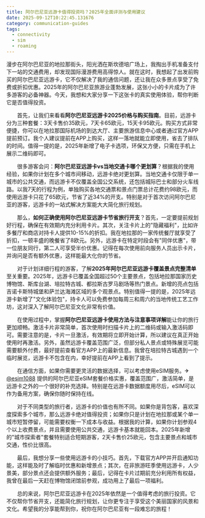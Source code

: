 ```yaml
---
title: 阿尔巴尼亚远游卡值得投资吗？2025年全面评测与使用建议
date: 2025-09-12T10:22:45.131676
category: communication-guides
tags:
  - connectivity
  - sim
  - roaming
---
```


漫步在阿尔巴尼亚的地拉那街头，阳光洒在斯坎德培广场上，我掏出手机准备支付下一站的交通费用，却发现国际漫游费用高得惊人。就在这时，我想起了出发前购买的阿尔巴尼亚远游卡，它不仅解决了我的通信问题，还让我在众多景点享受了免费或折扣优惠。2025年的阿尔巴尼亚旅游业蓬勃发展，这张小小的卡片成为了许多游客的必备神器。今天，我想和大家分享一下这张卡的真实使用体验，帮你判断它是否值得投资。

　　首先，让我们来看看**阿尔巴尼亚远游卡2025价格与购买指南**。目前，远游卡分为三种套餐：3天卡售价35欧元，7天卡65欧元，15天卡95欧元。购买方式非常便捷，你可以在地拉那国际机场的到达大厅、主要旅游信息中心或者通过官方APP提前预订。我个人建议提前在APP上购买，这样一落地就能立即使用，省去了排队的时间。值得一提的是，2025年新增了电子卡选项，环保又方便，只需在手机上展示二维码即可。

　　很多游客会问：**阿尔巴尼亚远游卡vs当地交通卡哪个更划算**？根据我的使用经验，如果你计划在多个城市间移动，远游卡绝对更划算。当地交通卡仅限于单一城市的公共交通，而远游卡不仅覆盖全国公交系统，还包括城际巴士和部分火车线路。以我7天的行程为例，单独购买各地交通票和景点门票总计花费约98欧元，而使用远游卡只花了65欧元，节省了近34%的开支。特别是对于首次访问阿尔巴尼亚的游客，远游卡的一站式解决方案能大大简化旅行规划。

　　那么，**如何正确使用阿尔巴尼亚远游卡节省旅行开支**？首先，一定要提前规划好行程，确保在有效期内充分利用卡片。其次，关注卡片上的"隐藏福利"，比如许多餐厅和商店对持卡人提供10-15%的折扣。我在地拉那的一家传统餐厅就享受了折扣，一顿丰盛的晚餐省了8欧元。另外，远游卡在特定时段会有"同伴优惠"，带一位朋友同行，第二人可享受半价优惠。记得在每次使用前向服务人员出示卡片，并询问是否有额外优惠，这样能最大化你的节省。

　　对于计划详细行程的游客，了解**2025年阿尔巴尼亚远游卡覆盖景点完整清单**至关重要。2025年，远游卡已覆盖全国超过50个主要景点，包括地拉那国家历史博物馆、斯库台湖、培拉特古城、都拉斯古罗马剧场等热门景点。新增的亮点包括吉诺卡斯特城堡和萨兰达海滩区域的多个观景点。特别值得一提的是，2025年远游卡新增了"文化体验包"，持卡人可以免费参加每周三和周六的当地传统工艺工作坊，这对深入了解阿尔巴尼亚文化非常有价值。

　　在使用过程中，掌握**阿尔巴尼亚远游卡使用方法与注意事项详解**能让你的旅行更加顺畅。激活卡片非常简单，首次使用时扫描卡片上的二维码或输入激活码即可。需要注意的是，卡片一旦激活，有效期将立即开始计算，所以建议在真正开始使用时再激活。另外，虽然远游卡覆盖范围广泛，但部分私人景点或特殊展览可能需要额外付费，最好提前查看官方APP上的最新信息。我曾在培拉特古城遇到一个临时展览，远游卡不包含在内，幸好提前在APP上看到了提示。

　　在通信方面，如果你需要更灵活的数据选择，可以考虑使用eSIM服务。✈[@esim1088](https://t.me/s/esim1088) 提供的阿尔巴尼亚eSIM套餐价格实惠，覆盖范围广，激活简单，是远游卡之外的一个很好的补充选择。特别是在远游卡数据额度用尽后，eSIM可以作为备用方案，确保你随时保持在线。

　　对于不同类型的旅行者，远游卡的价值也有所不同。如果你是背包客，喜欢深度探索多个城市，那么远游卡绝对值得投资；如果你只是计划在地拉那或某个单一城市短暂停留，可能需要权衡一下成本与收益。根据我的计算，如果你计划参观4个以上收费景点，并且需要使用公共交通，远游卡基本就能回本。2025年新增的"城市探索者"套餐特别适合短期游客，2天卡售价25欧元，包含主要景点和城市交通，性价比很高。

　　最后，我想分享一些使用远游卡的小技巧。首先，下载官方APP并开启通知功能，这样能及时了解临时优惠和新增景点；其次，在非旅游旺季使用远游卡，人少景美，部分景点还会提供额外服务；最后，记得在卡片过期前充分利用所有权益，我曾在最后一天赶在博物馆闭馆前参观，成功用上了最后一项福利。

　　总的来说，阿尔巴尼亚远游卡在2025年依然是一个值得考虑的旅行投资。它不仅帮你节省开支，还能简化旅行规划，让你更专注于享受这个美丽国家的风景和文化。希望我的分享能帮到你，祝你在阿尔巴尼亚有一段难忘的旅程！